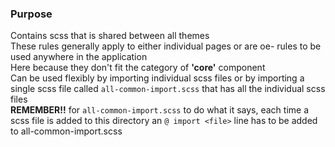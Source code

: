 ### Purpose

Contains scss that is shared between all themes  
These rules generally apply to either individual pages or are oe- rules to be used anywhere in the application  
Here because they don't fit the category of **'core'** component  
Can be used flexibly by importing individual scss files or by importing a single scss file called ```all-common-import.scss``` that has all the individual scss files  
**REMEMBER!!** for ```all-common-import.scss``` to do what it says, each time a scss file is added to this directory an ```@ import <file>``` line has to be added to all-common-import.scss  